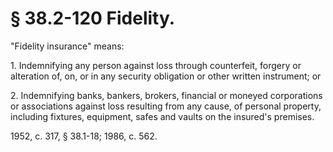 # § 38.2-120 Fidelity.

<p>"Fidelity insurance" means:</p><p>1. Indemnifying any person against loss through counterfeit, forgery or alteration of, on, or in any security obligation or other written instrument; or</p><p>2. Indemnifying banks, bankers, brokers, financial or moneyed corporations or associations against loss resulting from any cause, of personal property, including fixtures, equipment, safes and vaults on the insured's premises.</p><p>1952, c. 317, § 38.1-18; 1986, c. 562.</p>